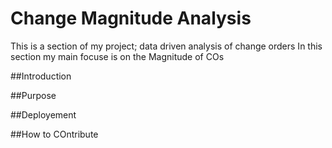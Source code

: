 # Change Magnitude Analysis
This is a section of my project; data driven analysis of change orders
In this section my main focuse is on the Magnitude of COs

##Introduction

##Purpose

##Deployement

##How to COntribute